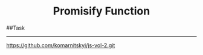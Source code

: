 <h1 align="center">
   Promisify Function
</h1>

##Task
***
https://github.com/komarnitskyi/js-vol-2.git
